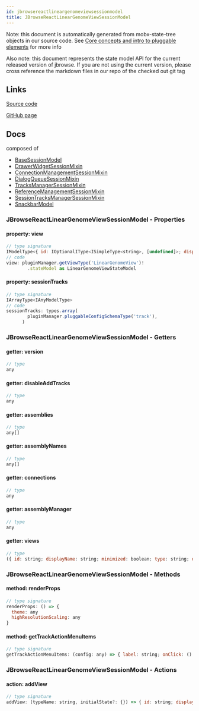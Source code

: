 ```yaml
---
id: jbrowsereactlineargenomeviewsessionmodel
title: JBrowseReactLinearGenomeViewSessionModel
---
```


Note: this document is automatically generated from mobx-state-tree objects in
our source code. See
[Core concepts and intro to pluggable elements](/docs/developer_guide/) for more
info

Also note: this document represents the state model API for the current released
version of jbrowse. If you are not using the current version, please cross
reference the markdown files in our repo of the checked out git tag

## Links

[Source code](https://github.com/GMOD/jbrowse-components/blob/main/products/jbrowse-react-linear-genome-view/src/createModel/createSessionModel.ts)

[GitHub page](https://github.com/GMOD/jbrowse-components/tree/main/website/docs/models/JBrowseReactLinearGenomeViewSessionModel.md)

## Docs

composed of

- [BaseSessionModel](../basesessionmodel)
- [DrawerWidgetSessionMixin](../drawerwidgetsessionmixin)
- [ConnectionManagementSessionMixin](../connectionmanagementsessionmixin)
- [DialogQueueSessionMixin](../dialogqueuesessionmixin)
- [TracksManagerSessionMixin](../tracksmanagersessionmixin)
- [ReferenceManagementSessionMixin](../referencemanagementsessionmixin)
- [SessionTracksManagerSessionMixin](../sessiontracksmanagersessionmixin)
- [SnackbarModel](../snackbarmodel)

### JBrowseReactLinearGenomeViewSessionModel - Properties

#### property: view

```js
// type signature
IModelType<{ id: IOptionalIType<ISimpleType<string>, [undefined]>; displayName: IMaybe<ISimpleType<string>>; minimized: IType<boolean, boolean, boolean>; } & { ...; }, { ...; } & ... 15 more ... & { ...; }, ModelCreationType<...>, _NotCustomized>
// code
view: pluginManager.getViewType('LinearGenomeView')!
        .stateModel as LinearGenomeViewStateModel
```

#### property: sessionTracks

```js
// type signature
IArrayType<IAnyModelType>
// code
sessionTracks: types.array(
        pluginManager.pluggableConfigSchemaType('track'),
      )
```

### JBrowseReactLinearGenomeViewSessionModel - Getters

#### getter: version

```js
// type
any
```

#### getter: disableAddTracks

```js
// type
any
```

#### getter: assemblies

```js
// type
any[]
```

#### getter: assemblyNames

```js
// type
any[]
```

#### getter: connections

```js
// type
any
```

#### getter: assemblyManager

```js
// type
any
```

#### getter: views

```js
// type
({ id: string; displayName: string; minimized: boolean; type: string; offsetPx: number; bpPerPx: number; displayedRegions: Region[] & IStateTreeNode<IOptionalIType<IType<Region[], Region[], Region[]>, [...]>>; ... 11 more ...; showTrackOutlines: boolean; } & ... 18 more ... & IStateTreeNode<...>)[]
```

### JBrowseReactLinearGenomeViewSessionModel - Methods

#### method: renderProps

```js
// type signature
renderProps: () => {
  theme: any
  highResolutionScaling: any
}
```

#### method: getTrackActionMenuItems

```js
// type signature
getTrackActionMenuItems: (config: any) => { label: string; onClick: () => void; icon: OverridableComponent<SvgIconTypeMap<{}, "svg">> & { muiName: string; }; }[]
```

### JBrowseReactLinearGenomeViewSessionModel - Actions

#### action: addView

```js
// type signature
addView: (typeName: string, initialState?: {}) => { id: string; displayName: string; minimized: boolean; type: string; offsetPx: number; bpPerPx: number; displayedRegions: Region[] & IStateTreeNode<IOptionalIType<...>>; ... 11 more ...; showTrackOutlines: boolean; } & ... 18 more ... & IStateTreeNode<...>
```
